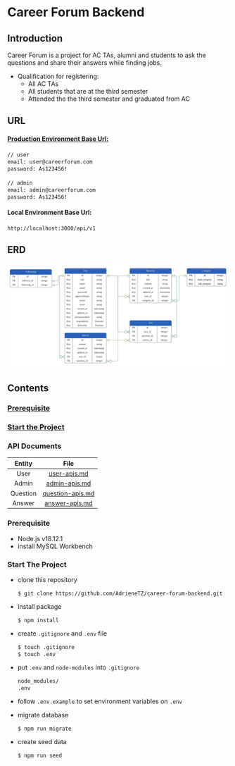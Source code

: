 # Career Forum Backend
## Introduction
Career Forum is a project for AC TAs, alumni and students to ask the questions and share their answers while finding jobs.

- Qualification for registering:
  - All AC TAs
  - All students that are at the third semester
  - Attended the the third semester and graduated from AC


## URL
#### [Production Environment Base Url:](https://0lrxs3wck8.execute-api.ap-northeast-1.amazonaws.com/api/v1)

```
// user
email: user@careerforum.com
password: As123456!

// admin
email: admin@careerforum.com
password: As123456!
```
#### Local Environment Base Url:
```
http://localhost:3000/api/v1
```


## ERD
![ERD](images/career-forum-ERD.jpeg)

## Contents
### [Prerequisite](#prerequisite)
### [Start the Project](#start-the-project)
### API Documents
| Entity | File |
| :------: | :----: |
| User | [user-apis.md](APIs/user-apis.md) |
| Admin | [admin-apis.md](APIs/admin-apis.md) |
| Question | [question-apis.md](APIs/question-apis.md) |
| Answer | [answer-apis.md](APIs/answer-api.md) |


### Prerequisite
- Node.js v18.12.1
- install MySQL Workbench

### Start The Project
- clone this repository
  ```
  $ git clone https://github.com/AdrieneTZ/career-forum-backend.git
  ```

- install package
  ```
  $ npm install
  ```

- create `.gitignore` and `.env` file
  ```
  $ touch .gitignore
  $ touch .env
  ```

- put `.env` and `node-modules` into `.gitignore`
  ```
  node_modules/
  .env
  ```

- follow `.env.example` to set environment variables on `.env`

- migrate database
  ```
  $ npm run migrate
  ```

- create seed data
  ```
  $ npm run seed
  ```


